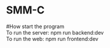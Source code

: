 # SMM-C

#How start the program
<br>
To run the server: npm run backend:dev
<br>
To run the web: npm run frontend:dev
